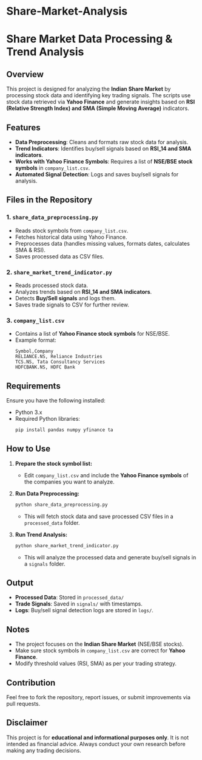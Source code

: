 # Share-Market-Analysis
# Share Market Data Processing & Trend Analysis

## Overview
This project is designed for analyzing the **Indian Share Market** by processing stock data and identifying key trading signals. The scripts use stock data retrieved via **Yahoo Finance** and generate insights based on **RSI (Relative Strength Index) and SMA (Simple Moving Average)** indicators. 

## Features
- **Data Preprocessing**: Cleans and formats raw stock data for analysis.
- **Trend Indicators**: Identifies buy/sell signals based on **RSI_14 and SMA indicators**.
- **Works with Yahoo Finance Symbols**: Requires a list of **NSE/BSE stock symbols** in `company_list.csv`.
- **Automated Signal Detection**: Logs and saves buy/sell signals for analysis.

## Files in the Repository
### 1. `share_data_preprocessing.py`
   - Reads stock symbols from `company_list.csv`.
   - Fetches historical data using Yahoo Finance.
   - Preprocesses data (handles missing values, formats dates, calculates SMA & RSI).
   - Saves processed data as CSV files.

### 2. `share_market_trend_indicator.py`
   - Reads processed stock data.
   - Analyzes trends based on **RSI_14 and SMA indicators**.
   - Detects **Buy/Sell signals** and logs them.
   - Saves trade signals to CSV for further review.

### 3. `company_list.csv`
   - Contains a list of **Yahoo Finance stock symbols** for NSE/BSE.
   - Example format:
     ```csv
     Symbol,Company
     RELIANCE.NS, Reliance Industries
     TCS.NS, Tata Consultancy Services
     HDFCBANK.NS, HDFC Bank
     ```

## Requirements
Ensure you have the following installed:
- Python 3.x
- Required Python libraries:
  ```bash
  pip install pandas numpy yfinance ta
  ```

## How to Use
1. **Prepare the stock symbol list:**
   - Edit `company_list.csv` and include the **Yahoo Finance symbols** of the companies you want to analyze.

2. **Run Data Preprocessing:**
   ```bash
   python share_data_preprocessing.py
   ```
   - This will fetch stock data and save processed CSV files in a `processed_data` folder.

3. **Run Trend Analysis:**
   ```bash
   python share_market_trend_indicator.py
   ```
   - This will analyze the processed data and generate buy/sell signals in a `signals` folder.

## Output
- **Processed Data**: Stored in `processed_data/`
- **Trade Signals**: Saved in `signals/` with timestamps.
- **Logs**: Buy/sell signal detection logs are stored in `logs/`.

## Notes
- The project focuses on the **Indian Share Market** (NSE/BSE stocks).
- Make sure stock symbols in `company_list.csv` are correct for **Yahoo Finance**.
- Modify threshold values (RSI, SMA) as per your trading strategy.

## Contribution
Feel free to fork the repository, report issues, or submit improvements via pull requests.

## Disclaimer
This project is for **educational and informational purposes only**. It is not intended as financial advice. Always conduct your own research before making any trading decisions.

